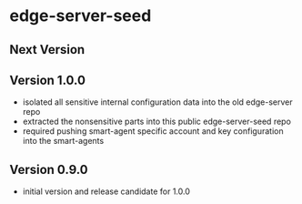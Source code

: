 # edge-server-seed

## Next Version

## Version 1.0.0
- isolated all sensitive internal configuration data into the old edge-server repo
- extracted the nonsensitive parts into this public edge-server-seed repo
- required pushing smart-agent specific account and key configuration into the smart-agents

## Version 0.9.0
- initial version and release candidate for 1.0.0

